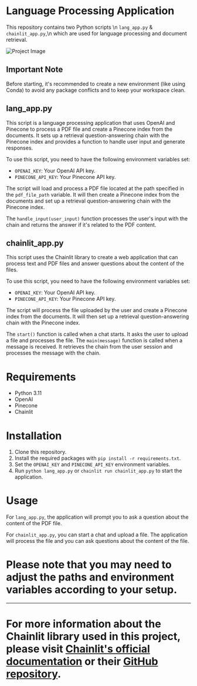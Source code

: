 # Language Processing Application

  This repository contains two Python scripts \n
`lang_app.py` & `chainlit_app.py`,\n
which are used for language processing and document retrieval.


![Project Image](./data/DALL·E.png)

## Important Note

Before starting, it's recommended to create a new environment (like using Conda) to avoid any package conflicts and to keep your workspace clean.

## lang_app.py

This script is a language processing application that uses OpenAI and Pinecone to process a PDF file and create a Pinecone index from the documents. It sets up a retrieval question-answering chain with the Pinecone index and provides a function to handle user input and generate responses.

To use this script, you need to have the following environment variables set:

- `OPENAI_KEY`: Your OpenAI API key.
- `PINECONE_API_KEY`: Your Pinecone API key.

The script will load and process a PDF file located at the path specified in the `pdf_file_path` variable. It will then create a Pinecone index from the documents and set up a retrieval question-answering chain with the Pinecone index.

The `handle_input(user_input)` function processes the user's input with the chain and returns the answer if it's related to the PDF content.

## chainlit_app.py

This script uses the Chainlit library to create a web application that can process text and PDF files and answer questions about the content of the files.

To use this script, you need to have the following environment variables set:

- `OPENAI_KEY`: Your OpenAI API key.
- `PINECONE_API_KEY`: Your Pinecone API key.

The script will process the file uploaded by the user and create a Pinecone index from the documents. It will then set up a retrieval question-answering chain with the Pinecone index.

The `start()` function is called when a chat starts. It asks the user to upload a file and processes the file. The `main(message)` function is called when a message is received. It retrieves the chain from the user session and processes the message with the chain.

# Requirements

- Python 3.11
- OpenAI
- Pinecone
- Chainlit

# Installation

1. Clone this repository.
2. Install the required packages with `pip install -r requirements.txt`.
3. Set the `OPENAI_KEY` and `PINECONE_API_KEY` environment variables.
4. Run `python lang_app.py` or `chainlit run chainlit_app.py` to start the application.

# Usage

For `lang_app.py`, the application will prompt you to ask a question about the content of the PDF file.

For `chainlit_app.py`, you can start a chat and upload a file. The application will process the file and you can ask questions about the content of the file.


# Please note that you may need to adjust the paths and environment variables according to your setup.

---

# For more information about the Chainlit library used in this project, please visit [Chainlit's official documentation](https://docs.chainlit.io/overview) or their [GitHub repository](https://github.com/chainlit/chainlit).

